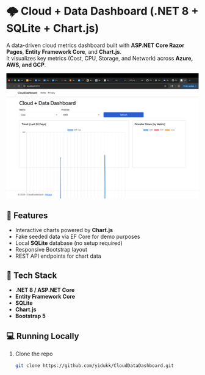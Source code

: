 # 🌩️ Cloud + Data Dashboard (.NET 8 + SQLite + Chart.js)

A data-driven cloud metrics dashboard built with **ASP.NET Core Razor Pages**, **Entity Framework Core**, and **Chart.js**.  
It visualizes key metrics (Cost, CPU, Storage, and Network) across **Azure, AWS, and GCP**.

![Dashboard Screenshot](page1.png)



## 🧠 Features
- Interactive charts powered by **Chart.js**
- Fake seeded data via EF Core for demo purposes
- Local **SQLite** database (no setup required)
- Responsive Bootstrap layout
- REST API endpoints for chart data

## 🧰 Tech Stack
- **.NET 8 / ASP.NET Core**
- **Entity Framework Core**
- **SQLite**
- **Chart.js**
- **Bootstrap 5**

## 💻 Running Locally
1. Clone the repo  
   ```bash
   git clone https://github.com/yidukk/CloudDataDashboard.git
